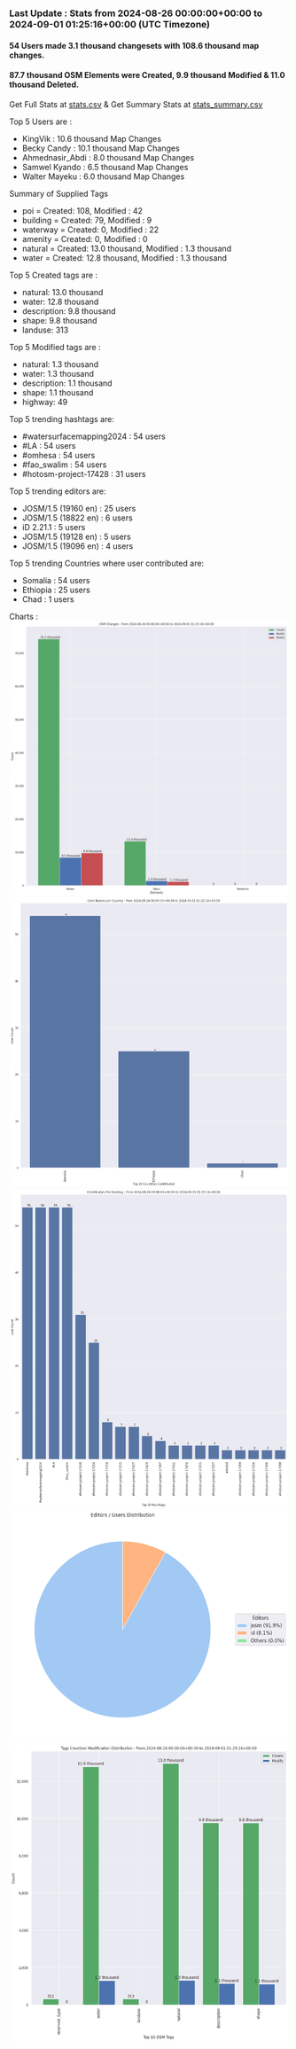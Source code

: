 ### Last Update : Stats from 2024-08-26 00:00:00+00:00 to 2024-09-01 01:25:16+00:00 (UTC Timezone)

#### 54 Users made 3.1 thousand changesets with 108.6 thousand map changes.
#### 87.7 thousand OSM Elements were Created, 9.9 thousand Modified & 11.0 thousand Deleted.
Get Full Stats at [stats.csv](/stats/watersurfacemapping/Daily/stats.csv)
 & Get Summary Stats at [stats_summary.csv](/stats/watersurfacemapping/Daily/stats_summary.csv)

Top 5 Users are : 
- KingVik : 10.6 thousand Map Changes
- Becky Candy : 10.1 thousand Map Changes
- Ahmednasir_Abdi : 8.0 thousand Map Changes
- Samwel Kyando : 6.5 thousand Map Changes
- Walter Mayeku : 6.0 thousand Map Changes

Summary of Supplied Tags
- poi = Created: 108, Modified : 42
- building = Created: 79, Modified : 9
- waterway = Created: 0, Modified : 22
- amenity = Created: 0, Modified : 0
- natural = Created: 13.0 thousand, Modified : 1.3 thousand
- water = Created: 12.8 thousand, Modified : 1.3 thousand


Top 5 Created tags are :
- natural: 13.0 thousand
- water: 12.8 thousand
- description: 9.8 thousand
- shape: 9.8 thousand
- landuse: 313


Top 5 Modified tags are :
- natural: 1.3 thousand
- water: 1.3 thousand
- description: 1.1 thousand
- shape: 1.1 thousand
- highway: 49


Top 5 trending hashtags are:
- #watersurfacemapping2024 : 54 users
- #LA : 54 users
- #omhesa : 54 users
- #fao_swalim : 54 users
- #hotosm-project-17428 : 31 users


Top 5 trending editors are:
- JOSM/1.5 (19160 en) : 25 users
- JOSM/1.5 (18822 en) : 6 users
- iD 2.21.1 : 5 users
- JOSM/1.5 (19128 en) : 5 users
- JOSM/1.5 (19096 en) : 4 users


Top 5 trending Countries where user contributed are:
- Somalia : 54 users
- Ethiopia : 25 users
- Chad : 1 users


 Charts : 
![Alt text](./stats_osm_changes.png) 
![Alt text](./stats_users_per_country.png) 
![Alt text](./stats_users_per_hashtag.png) 
![Alt text](./stats_editors_pie_chart.png) 
![Alt text](./stats_tags.png) 
